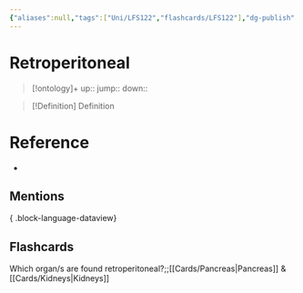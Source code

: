 ```yaml
---
{"aliases":null,"tags":["Uni/LFS122","flashcards/LFS122"],"dg-publish":true,"permalink":"/cards/retroperitoneal/","dgPassFrontmatter":true}
---
```


# Retroperitoneal

> [!ontology]+
> up:: 
> jump:: 
> down:: 

> [!Definition] Definition
> 

# Reference
- 

## Mentions

{ .block-language-dataview}

## Flashcards

Which organ/s are found retroperitoneal?;;[[Cards/Pancreas\|Pancreas]] & [[Cards/Kidneys\|Kidneys]]
<!--SR:!2023-10-26,2,150-->